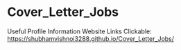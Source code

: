 # Cover_Letter_Jobs
Useful Profile Information
 Website Links Clickable:  https://shubhamvishnoi3288.github.io/Cover_Letter_Jobs/
 
